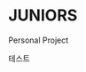 # JUNIORS
Personal Project
<!DOCTYPE html>
<html lang="ko">
<head>
    <meta charset="UTF-8">
    <meta name="viewport" content="width=device-width, initial-scale=1.0">
    <title>개인 홈페이지</title>
</head>
<body>
    테스트
</body>
</html>
